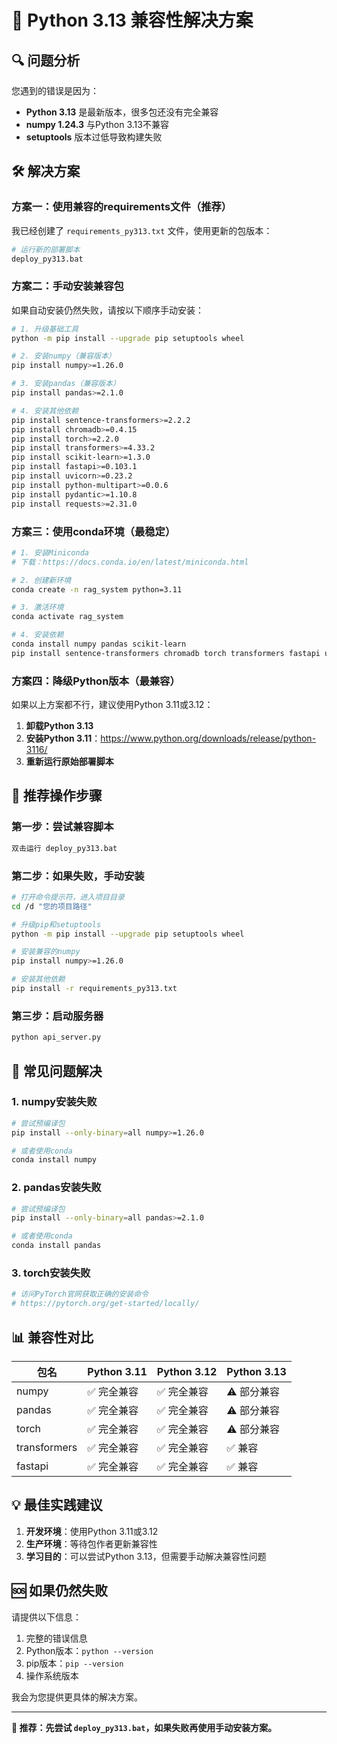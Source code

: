 # 🐍 Python 3.13 兼容性解决方案

## 🔍 问题分析

您遇到的错误是因为：
- **Python 3.13** 是最新版本，很多包还没有完全兼容
- **numpy 1.24.3** 与Python 3.13不兼容
- **setuptools** 版本过低导致构建失败

## 🛠️ 解决方案

### 方案一：使用兼容的requirements文件（推荐）

我已经创建了 `requirements_py313.txt` 文件，使用更新的包版本：

```bash
# 运行新的部署脚本
deploy_py313.bat
```

### 方案二：手动安装兼容包

如果自动安装仍然失败，请按以下顺序手动安装：

```bash
# 1. 升级基础工具
python -m pip install --upgrade pip setuptools wheel

# 2. 安装numpy（兼容版本）
pip install numpy>=1.26.0

# 3. 安装pandas（兼容版本）
pip install pandas>=2.1.0

# 4. 安装其他依赖
pip install sentence-transformers>=2.2.2
pip install chromadb>=0.4.15
pip install torch>=2.2.0
pip install transformers>=4.33.2
pip install scikit-learn>=1.3.0
pip install fastapi>=0.103.1
pip install uvicorn>=0.23.2
pip install python-multipart>=0.0.6
pip install pydantic>=1.10.8
pip install requests>=2.31.0
```

### 方案三：使用conda环境（最稳定）

```bash
# 1. 安装Miniconda
# 下载：https://docs.conda.io/en/latest/miniconda.html

# 2. 创建新环境
conda create -n rag_system python=3.11

# 3. 激活环境
conda activate rag_system

# 4. 安装依赖
conda install numpy pandas scikit-learn
pip install sentence-transformers chromadb torch transformers fastapi uvicorn
```

### 方案四：降级Python版本（最兼容）

如果以上方案都不行，建议使用Python 3.11或3.12：

1. **卸载Python 3.13**
2. **安装Python 3.11**：https://www.python.org/downloads/release/python-3116/
3. **重新运行原始部署脚本**

## 🚀 推荐操作步骤

### 第一步：尝试兼容脚本
```bash
双击运行 deploy_py313.bat
```

### 第二步：如果失败，手动安装
```bash
# 打开命令提示符，进入项目目录
cd /d "您的项目路径"

# 升级pip和setuptools
python -m pip install --upgrade pip setuptools wheel

# 安装兼容的numpy
pip install numpy>=1.26.0

# 安装其他依赖
pip install -r requirements_py313.txt
```

### 第三步：启动服务器
```bash
python api_server.py
```

## 🔧 常见问题解决

### 1. numpy安装失败
```bash
# 尝试预编译包
pip install --only-binary=all numpy>=1.26.0

# 或者使用conda
conda install numpy
```

### 2. pandas安装失败
```bash
# 尝试预编译包
pip install --only-binary=all pandas>=2.1.0

# 或者使用conda
conda install pandas
```

### 3. torch安装失败
```bash
# 访问PyTorch官网获取正确的安装命令
# https://pytorch.org/get-started/locally/
```

## 📊 兼容性对比

| 包名 | Python 3.11 | Python 3.12 | Python 3.13 |
|------|-------------|-------------|-------------|
| numpy | ✅ 完全兼容 | ✅ 完全兼容 | ⚠️ 部分兼容 |
| pandas | ✅ 完全兼容 | ✅ 完全兼容 | ⚠️ 部分兼容 |
| torch | ✅ 完全兼容 | ✅ 完全兼容 | ⚠️ 部分兼容 |
| transformers | ✅ 完全兼容 | ✅ 完全兼容 | ✅ 兼容 |
| fastapi | ✅ 完全兼容 | ✅ 完全兼容 | ✅ 兼容 |

## 💡 最佳实践建议

1. **开发环境**：使用Python 3.11或3.12
2. **生产环境**：等待包作者更新兼容性
3. **学习目的**：可以尝试Python 3.13，但需要手动解决兼容性问题

## 🆘 如果仍然失败

请提供以下信息：
1. 完整的错误信息
2. Python版本：`python --version`
3. pip版本：`pip --version`
4. 操作系统版本

我会为您提供更具体的解决方案。

---

**🎯 推荐：先尝试 `deploy_py313.bat`，如果失败再使用手动安装方案。** 